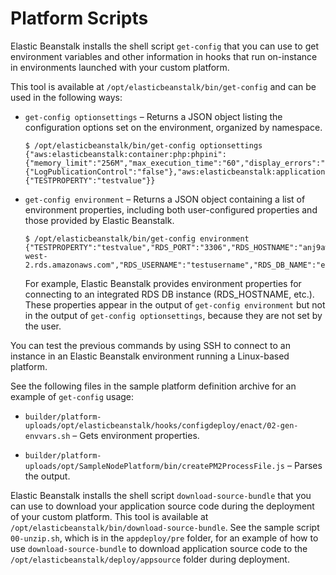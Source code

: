 # Platform Scripts<a name="custom-platforms-scripts"></a>

Elastic Beanstalk installs the shell script `get-config` that you can use to get environment variables and other information in hooks that run on\-instance in environments launched with your custom platform\.

This tool is available at `/opt/elasticbeanstalk/bin/get-config` and can be used in the following ways:

+ `get-config optionsettings` – Returns a JSON object listing the configuration options set on the environment, organized by namespace\.

  ```
  $ /opt/elasticbeanstalk/bin/get-config optionsettings
  {"aws:elasticbeanstalk:container:php:phpini":{"memory_limit":"256M","max_execution_time":"60","display_errors":"Off","composer_options":"","allow_url_fopen":"On","zlib_output_compression":"Off","document_root":""},"aws:elasticbeanstalk:hostmanager":{"LogPublicationControl":"false"},"aws:elasticbeanstalk:application:environment":{"TESTPROPERTY":"testvalue"}}
  ```

+ `get-config environment` – Returns a JSON object containing a list of environment properties, including both user\-configured properties and those provided by Elastic Beanstalk\.

  ```
  $ /opt/elasticbeanstalk/bin/get-config environment
  {"TESTPROPERTY":"testvalue","RDS_PORT":"3306","RDS_HOSTNAME":"anj9aw1b0tbj6b.cijbpanmxz5u.us-west-2.rds.amazonaws.com","RDS_USERNAME":"testusername","RDS_DB_NAME":"ebdb","RDS_PASSWORD":"testpassword1923851"}
  ```

   For example, Elastic Beanstalk provides environment properties for connecting to an integrated RDS DB instance \(RDS\_HOSTNAME, etc\.\)\. These properties appear in the output of `get-config environment` but not in the output of `get-config optionsettings`, because they are not set by the user\.

You can test the previous commands by using SSH to connect to an instance in an Elastic Beanstalk environment running a Linux\-based platform\.

See the following files in the sample platform definition archive for an example of `get-config` usage:

+ `builder/platform-uploads/opt/elasticbeanstalk/hooks/configdeploy/enact/02-gen-envvars.sh` – Gets environment properties\.

+ `builder/platform-uploads/opt/SampleNodePlatform/bin/createPM2ProcessFile.js` – Parses the output\.

Elastic Beanstalk installs the shell script `download-source-bundle` that you can use to download your application source code during the deployment of your custom platform\. This tool is available at `/opt/elasticbeanstalk/bin/download-source-bundle`\. See the sample script `00-unzip.sh`, which is in the `appdeploy/pre` folder, for an example of how to use `download-source-bundle` to download application source code to the `/opt/elasticbeanstalk/deploy/appsource` folder during deployment\.